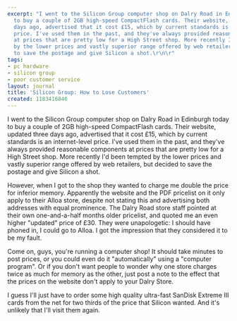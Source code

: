 ```yaml
---
excerpt: "I went to the Silicon Group computer shop on Dalry Road in Edinburgh today
  to buy a couple of 2GB high-speed CompactFlash cards. Their website, updated three
  days ago, advertised that it cost £15, which by current standards is an internet-level
  price. I've used them in the past, and they've always provided reasonable components
  at prices that are pretty low for a High Street shop. More recently I'd been tempted
  by the lower prices and vastly superior range offered by web retailers, but decided
  to save the postage and give Silicon a shot.\r\n\r"
tags:
- pc hardware
- silicon group
- poor customer service
layout: journal
title: 'Silicon Group: How to Lose Customers'
created: 1183416846
---
```

I went to the Silicon Group computer shop on Dalry Road in Edinburgh today to buy a couple of 2GB high-speed CompactFlash cards. Their website, updated three days ago, advertised that it cost £15, which by current standards is an internet-level price. I've used them in the past, and they've always provided reasonable components at prices that are pretty low for a High Street shop. More recently I'd been tempted by the lower prices and vastly superior range offered by web retailers, but decided to save the postage and give Silicon a shot.

However, when I got to the shop they wanted to charge me double the price for inferior memory. Apparently the website and the PDF pricelist on it only apply to their Alloa store, despite not stating this and advertising both addresses with equal prominence. The Dalry Road store staff pointed at their own one-and-a-half months older pricelist, and quoted me an even higher "updated" price of £30. They were unapologetic: I should have phoned in, I could go to Alloa. I got the impression that they considered it to be my fault.

Come on, guys, you're running a computer shop! It should take minutes to post prices, or you could even do it "automatically" using a "computer program". Or if you don't want people to wonder why one store charges twice as much for memory as the other, just post a note to the effect that the prices on the website don't apply to your Dalry Store.

I guess I'll just have to order some high quality ultra-fast SanDisk Extreme III cards from the net for two thirds of the price that Silicon wanted.  And it's unlikely that I'll visit them again.
